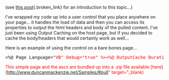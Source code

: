 (see [this post](http://blogs.duncanmackenzie.net/duncanma/archive/2005/03/19/1243.aspx){.broken_link} for an introduction to this topic...)

I've wrapped my code up into a user control that you place anywhere on your page... it handles the load of data and then you can access its properties to output the html headers and body of the pulled content. I've just been using Output Caching on the host page, but if you decided to cache the body/headers that would certainly work as well...

Here is an example of using the control on a bare bones page...

<pre>&lt;%@ Page Language=<font color="red" family="Microsoft Sans Serif">"VB" Debug=<font color="red" family="Microsoft Sans Serif">"true" %&gt;&lt;%@ OutputCache Duration=<font color="red" family="Microsoft Sans Serif">"360" VaryByParam=<font color="red" family="Microsoft Sans Serif">"*" %&gt;&lt;%@ Register TagPrefix=<font color="red" family="Microsoft Sans Serif">"dm" TagName=<font color="red" family="Microsoft Sans Serif">"Pull" Src=<font color="red" family="Microsoft Sans Serif">"Pull.ascx" %&gt;&lt;dm:Pull id=pagePull runat=<font color="red" family="Microsoft Sans Serif">"server"  QueryParam=<font color="red" family="Microsoft Sans Serif">"pullURL"  DefaultURL=<font color="red" family="Microsoft Sans Serif">"http://msdn.microsoft.com"/&gt;&lt;html&gt; &lt;head&gt; &lt;%=pagePull.PageHeaders%&gt; &lt;/head&gt; &lt;body&gt; &lt;%=pagePull.PageBody%&gt; &lt;/body&gt;&lt;/html&gt; </pre>

This simple page and the ascx are bundled up into a .zip file available [here](http://www.duncanmackenzie.net/Samples/#pull" target="_blank)